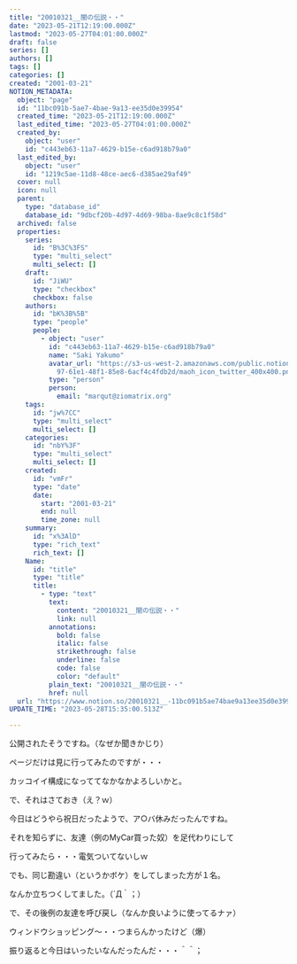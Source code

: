 ```yaml
---
title: "20010321__闇の伝説・・"
date: "2023-05-21T12:19:00.000Z"
lastmod: "2023-05-27T04:01:00.000Z"
draft: false
series: []
authors: []
tags: []
categories: []
created: "2001-03-21"
NOTION_METADATA:
  object: "page"
  id: "11bc091b-5ae7-4bae-9a13-ee35d0e39954"
  created_time: "2023-05-21T12:19:00.000Z"
  last_edited_time: "2023-05-27T04:01:00.000Z"
  created_by:
    object: "user"
    id: "c443eb63-11a7-4629-b15e-c6ad918b79a0"
  last_edited_by:
    object: "user"
    id: "1219c5ae-11d8-48ce-aec6-d385ae29af49"
  cover: null
  icon: null
  parent:
    type: "database_id"
    database_id: "9dbcf20b-4d97-4d69-98ba-8ae9c8c1f58d"
  archived: false
  properties:
    series:
      id: "B%3C%3FS"
      type: "multi_select"
      multi_select: []
    draft:
      id: "JiWU"
      type: "checkbox"
      checkbox: false
    authors:
      id: "bK%3B%5B"
      type: "people"
      people:
        - object: "user"
          id: "c443eb63-11a7-4629-b15e-c6ad918b79a0"
          name: "Saki Yakumo"
          avatar_url: "https://s3-us-west-2.amazonaws.com/public.notion-static.com/3ad1c4\
            97-61e1-48f1-85e8-6acf4c4fdb2d/maoh_icon_twitter_400x400.png"
          type: "person"
          person:
            email: "marqut@ziomatrix.org"
    tags:
      id: "jw%7CC"
      type: "multi_select"
      multi_select: []
    categories:
      id: "nbY%3F"
      type: "multi_select"
      multi_select: []
    created:
      id: "vmFr"
      type: "date"
      date:
        start: "2001-03-21"
        end: null
        time_zone: null
    summary:
      id: "x%3AlD"
      type: "rich_text"
      rich_text: []
    Name:
      id: "title"
      type: "title"
      title:
        - type: "text"
          text:
            content: "20010321__闇の伝説・・"
            link: null
          annotations:
            bold: false
            italic: false
            strikethrough: false
            underline: false
            code: false
            color: "default"
          plain_text: "20010321__闇の伝説・・"
          href: null
  url: "https://www.notion.so/20010321__-11bc091b5ae74bae9a13ee35d0e39954"
UPDATE_TIME: "2023-05-28T15:35:00.513Z"

---
```

<link rel="stylesheet" href="https://cdn.jsdelivr.net/npm/katex@0.16.2/dist/katex.min.css" integrity="sha384-bYdxxUwYipFNohQlHt0bjN/LCpueqWz13HufFEV1SUatKs1cm4L6fFgCi1jT643X" crossorigin="anonymous">


公開されたそうですね。（なぜか聞きかじり）


ページだけは見に行ってみたのですが・・・


カッコイイ構成になっててなかなかよろしいかと。


で、それはさておき（え？ｗ）


今日はどうやら祝日だったようで、ア○バ休みだったんですね。


それを知らずに、友達（例のMyCar買った奴）を足代わりにして


行ってみたら・・・電気ついてないしｗ


でも、同じ勘違い（というかボケ）をしてしまった方が１名。


なんか立ちつくしてました。（´Д｀；）


で、その後例の友達を呼び戻し（なんか良いように使ってるナァ）


ウィンドウショッピング～・・つまらんかったけど（爆）


振り返ると今日はいったいなんだったんだ・・・＾＾；

